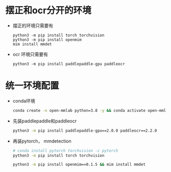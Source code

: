 # 摆正和ocr分开的环境

+ 摆正的环境只需要有
    ```
    python3 -m pip install torch torchvision
    python3 -m pip install openmim
    mim install mmdet
    ```

+ ocr 环境只需要有

    ```
    python3 -m pip install paddlepaddle-gpu paddleocr
    ```



# 统一环境配置

+ conda环境
    ```sh
    conda create -n open-mmlab python=3.8 -y && conda activate open-mmlab
    ```

+ 先装paddlepaddle和paddleocr
    ```sh
    python3 -m pip install paddlepaddle-gpu==2.0.0 paddleocr==2.2.0
    ```

+ 再装pytorch， mmdetection
    ```sh
    # conda install pytorch torchvision -c pytorch
    python3 -m pip install torch torchvision
    ```

    ```sh
    python3 -m pip install openmim==0.1.5 && mim install mmdet
    ```

<!-- 
+ 如果matplotlib冲突，降级labelme `python3 -m pip install labelme==4.2.0`

+ 如果缺wrapt `python3 -m pip install wrapt`

+ `Click`包可能有冲突但不影响 -->
